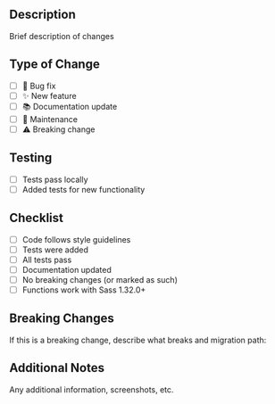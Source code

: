 ## Description
Brief description of changes

## Type of Change
- [ ] 🐛 Bug fix
- [ ] ✨ New feature
- [ ] 📚 Documentation update
- [ ] 🔧 Maintenance
- [ ] ⚠️ Breaking change

## Testing
- [ ] Tests pass locally
- [ ] Added tests for new functionality

## Checklist
- [ ] Code follows style guidelines
- [ ] Tests were added
- [ ] All tests pass
- [ ] Documentation updated
- [ ] No breaking changes (or marked as such)
- [ ] Functions work with Sass 1.32.0+

## Breaking Changes
If this is a breaking change, describe what breaks and migration path:

## Additional Notes
Any additional information, screenshots, etc.